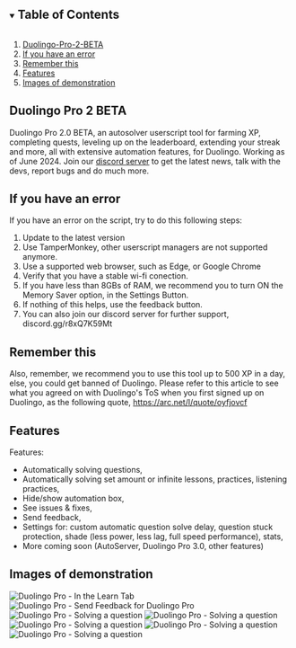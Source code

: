 <!-- TABLE OF CONTENTS -->
<details open="open">
  <summary><h2 style="display: inline-block">Table of Contents</h2></summary>
  <ol>
    <li><a href="#Duolingo-Pro-2-BETA">Duolingo-Pro-2-BETA</a></li>
    <li><a href="#If-you-have-an-error">If you have an error</a></li>
    <li><a href="#Remember-this">Remember this</a></li>
	  <li><a href="#Features">Features</a></li>
    <li><a href="#Images-of-demostration">Images of demonstration</a></li>
  </ol>
</details>


## Duolingo Pro 2 BETA
Duolingo Pro 2.0 BETA, an autosolver userscript tool for farming XP, completing quests, leveling up on the leaderboard, extending your streak and more, all with extensive automation features, for Duolingo. 
Working as of June 2024. 
Join our [discord server](https://discord.gg/r8xQ7K59Mt) to get the latest news, talk with the devs, report bugs and do much more.

## If you have an error
If you have an error on the script, try to do this following steps:
1) Update to the latest version
2) Use TamperMonkey, other userscript managers are not supported anymore.
3) Use a supported web browser, such as Edge, or Google Chrome
4) Verify that you have a stable wi-fi conection.
5) If you have less than 8GBs of RAM, we recommend you to turn ON the Memory Saver option, in the Settings Button.
6) If nothing of this helps, use the feedback button.
7) You can also join our discord server for further support, discord.gg/r8xQ7K59Mt

## Remember this
Also, remember, we recommend you to use this tool up to 500 XP in a day, else, you could get banned of Duolingo.
Please refer to this article to see what you agreed on with Duolingo's ToS when you first signed up on Duolingo, as the following quote, https://arc.net/l/quote/oyfjovcf

## Features
Features:
- Automatically solving questions,
- Automatically solving set amount or infinite lessons, practices, listening practices,
- Hide/show automation box,
- See issues & fixes,
- Send feedback,
- Settings for: custom automatic question solve delay, question stuck protection, shade (less power, less lag, full speed performance), stats,
- More coming soon (AutoServer, Duolingo Pro 3.0, other features)

## Images of demonstration
![Duolingo Pro - In the Learn Tab](https://github.com/anonymoushackerIV/Duolingo-Pro-2-BETA/assets/142535408/445bfa82-6f17-4e5e-9d7e-7005f6f50985)
![Duolingo Pro - Send Feedback for Duolingo Pro](https://github.com/anonymoushackerIV/Duolingo-Pro-2-BETA/assets/142535408/43e24b3e-f878-4043-8894-8d8a53094663)
![Duolingo Pro - Solving a question](https://github.com/anonymoushackerIV/Duolingo-Pro-2-BETA/assets/142535408/aa8e311c-10a7-4773-b66c-5ec14d8d71c8)
![Duolingo Pro - Solving a question](https://github.com/anonymoushackerIV/Duolingo-Pro-2-BETA/assets/142535408/baa46969-b0ce-4b00-abe6-5e771810b9a2)
![Duolingo Pro - Solving a question](https://github.com/anonymoushackerIV/Duolingo-Pro-2-BETA/assets/142535408/ff17acc4-50a3-4f85-b9fe-7cad9f9cfdbd)
![Duolingo Pro - Solving a question](https://github.com/anonymoushackerIV/Duolingo-Pro-2-BETA/assets/142535408/5ebb7ca9-6da4-45c5-8ba3-6053a2242bb7)
![Duolingo Pro - Solving a question](https://github.com/anonymoushackerIV/Duolingo-Pro-2-BETA/assets/142535408/1b144d8d-fee8-4702-8785-03c3dbe030d1)
